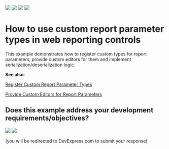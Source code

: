 <!-- default badges list -->
![](https://img.shields.io/endpoint?url=https://codecentral.devexpress.com/api/v1/VersionRange/149442262/22.2.3%2B)
[![](https://img.shields.io/badge/Open_in_DevExpress_Support_Center-FF7200?style=flat-square&logo=DevExpress&logoColor=white)](https://supportcenter.devexpress.com/ticket/details/T830516)
[![](https://img.shields.io/badge/📖_How_to_use_DevExpress_Examples-e9f6fc?style=flat-square)](https://docs.devexpress.com/GeneralInformation/403183)
[![](https://img.shields.io/badge/💬_Leave_Feedback-feecdd?style=flat-square)](#does-this-example-address-your-development-requirementsobjectives)
<!-- default badges end -->
# How to use custom report parameter types in web reporting controls

This example demonstrates how to register custom types for report parameters, provide custom editors for them and implement serialization/deserialization logic. 

**See also**:

<a href="https://docs.devexpress.com/XtraReports/119259/create-end-user-reporting-applications/web-reporting/end-user-report-designer/api-and-customization/register-custom-report-parameter-types">Register Custom Report Parameter Types</a>

<a href="https://docs.devexpress.com/XtraReports/115352/create-end-user-reporting-applications/web-reporting/document-viewer/html5-document-viewer/api-and-customization/provide-custom-editors-for-report-parameters">Provide Custom Editors for Report Parameters</a>
<!-- feedback -->
## Does this example address your development requirements/objectives?

[<img src="https://www.devexpress.com/support/examples/i/yes-button.svg"/>](https://www.devexpress.com/support/examples/survey.xml?utm_source=github&utm_campaign=reporting-mvc-custom-parameter-editor&~~~was_helpful=yes) [<img src="https://www.devexpress.com/support/examples/i/no-button.svg"/>](https://www.devexpress.com/support/examples/survey.xml?utm_source=github&utm_campaign=reporting-mvc-custom-parameter-editor&~~~was_helpful=no)

(you will be redirected to DevExpress.com to submit your response)
<!-- feedback end -->

